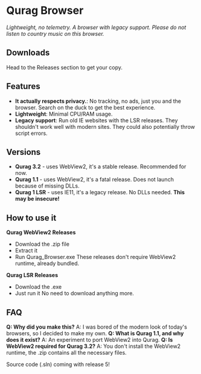# Qurag Browser
*Lightweight, no telemetry. A browser with legacy support.*
*Please do not listen to country music on this browser.*

## **Downloads**
Head to the Releases section to get your copy.

## **Features**
- **It actually respects privacy.**: No tracking, no ads, just you and the browser. Search on the duck to get the best experience.
- **Lightweight**: Minimal CPU/RAM usage.
- **Legacy support**: Run old IE websites with the LSR releases. They shouldn't work well with modern sites. They could also potentially throw script errors.

## **Versions**
- **Qurag 3.2** - uses WebView2, it's a stable release. Recommended for now.
- **Qurag 1.1** - uses WebView2, it's a fatal release. Does not launch because of missing DLLs.
- **Qurag 1 LSR** - uses IE11, it's a legacy release. No DLLs needed. **This may be insecure!**

## **How to use it**
**Qurag WebView2 Releases**
  - Download the .zip file
  - Extract it
  - Run Qurag_Browser.exe
These releases don't require WebView2 runtime, already bundled.

**Qurag LSR Releases**
  - Download the .exe
  - Just run it
No need to download anything more.

## **FAQ**
**Q: Why did you make this?**
A: I was bored of the modern look of today's browsers, so I decided to make my own.
**Q: What is Qurag 1.1, and why does it exist?**
A: An experiment to port WebView2 into Qurag.
**Q: Is WebView2 required for Qurag 3.2?**
A: You don't install the WebView2 runtime, the .zip contains all the necessary files.

Source code (.sln) coming with release 5!
